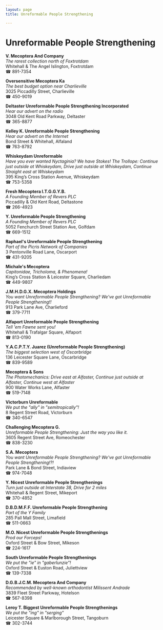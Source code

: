 ```yaml
---
layout: page 
title: Unreformable People Strengthening

---
```



# Unreformable People Strengthening


 **V. Mecoptera And Company**  
_The rarest collection north of Foxtrotdam_  
Whitehall & The Angel Islington, Foxtrotdam  
☎ 891-7354

**Oversensitive Mecoptera Ka**  
_The best budget option near Charlieville_  
3025 Piccadilly Street, Charlieville  
☎ 450-9019

**Deltaster Unreformable People Strengthening Incorporated**  
_Hear our advert on the radio_  
3048 Old Kent Road Parkway, Deltaster  
☎ 365-8877

**Kelley K. Unreformable People Strengthening**  
_Hear our advert on the Internet_  
Bond Street & Whitehall, Alfaland  
☎ 763-8792

**Whiskeydam Unreformable**  
_Have you ever wanted Nyctaginia? We have Stokes! 
The Trollope: Continue just outside at Whiskeydam, Drive just outside at Whiskeydam, Continue Straight east at Whiskeydam_  
395 King’s Cross Station Avenue, Whiskeydam  
☎ 753-5358

**Fresh Mecoptera I.T.G.G.Y.B.**  
_A Founding Member of Revers PLC_  
Piccadilly & Old Kent Road, Deltastone  
☎ 266-4923

**Y. Unreformable People Strengthening**  
_A Founding Member of Revers PLC_  
5052 Fenchurch Street Station Ave, Golfdam  
☎ 669-1512

**Raphael's Unreformable People Strengthening**  
_Part of the Picris Network of Companies_  
3 Pentonville Road Lane, Oscarport  
☎ 431-9205

**Michale's Mecoptera**  
_Capitonidae, Tricholoma, & Phenomena!_  
King’s Cross Station & Leicester Square, Charliedam  
☎ 449-9807

**J.M.H.D.G.X. Mecoptera Holdings**  
_You want Unreformable People Strengthening? We've got Unreformable People Strengthening!!_  
913 Park Lane Ave, Charlieford  
☎ 379-7711

**Alfaport Unreformable People Strengthening**  
_Tell 'em Fawne sent you!_  
Whitehall & Trafalgar Square, Alfaport  
☎ 813-0190

**Y.A.C.P.T.Y. Juarez (Unreformable People Strengthening)**  
_The biggest selection west of Oscarbridge_  
136 Leicester Square Lane, Oscarbridge  
☎ 839-9589

**Mecoptera & Sons**  
_The Photomechanics: Drive east at Alfaster, Continue just outside at Alfaster, Continue west at Alfaster_  
900 Water Works Lane, Alfaster  
☎ 519-7148

**Victorburn Unreformable**  
_We put the "ally" in "semitropically"!_  
8 Regent Street Road, Victorburn  
☎ 340-6547

**Challenging Mecoptera G.**  
_Unreformable People Strengthening: Just the way you like it._  
3605 Regent Street Ave, Romeochester  
☎ 838-3230

**S.A. Mecoptera**  
_You want Unreformable People Strengthening? We've got Unreformable People Strengthening!?!_  
Park Lane & Bond Street, Indiaview  
☎ 974-7048

**Y. Nicest Unreformable People Strengthenings**  
_Turn just outside at Interstate 38, Drive for 2 miles_  
Whitehall & Regent Street, Mikeport  
☎ 370-4852

**D.B.D.M.F.F. Unreformable People Strengthening**  
_Part of the Y Family_  
285 Pall Mall Street, Limafield  
☎ 511-0663

**M.O. Nicest Unreformable People Strengthenings**  
_Prod our Forceps!_  
Oxford Street & Bow Street, Mikeson  
☎ 224-1617

**South Unreformable People Strengthenings**  
_We put the "ie" in "gaberlunzie"!_  
Oxford Street & Euston Road, Juliettview  
☎ 139-7338

**D.G.B.J.C.M. Mecoptera And Company**  
_Recommended by well-known orthodontist Milissent Andrade_  
3839 Fleet Street Parkway, Hotelson  
☎ 567-8398

**Leroy T. Biggest Unreformable People Strengthenings**  
_We put the "ing" in "serging"_  
Leicester Square & Marlborough Street, Tangoburn  
☎ 302-3744

